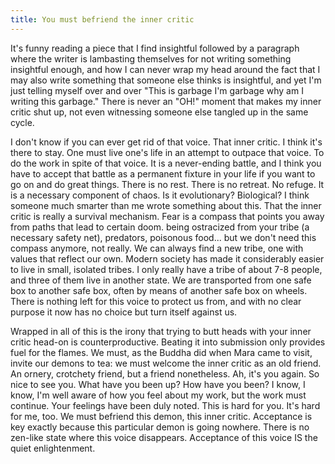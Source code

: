 ```yaml
---
title: You must befriend the inner critic
---
```


It's funny reading a piece that I find insightful followed by a paragraph where the writer is lambasting themselves for not writing something insightful enough, and how I can never wrap my head around the fact that I may also write something that someone else thinks is insightful, and yet I'm just telling myself over and over "This is garbage I'm garbage why am I writing this garbage." There is never an "OH!" moment that makes my inner critic shut up, not even witnessing someone else tangled up in the same cycle.

I don't know if you can ever get rid of that voice. That inner critic. I think it's there to stay. One must live one's life in an attempt to outpace that voice. To do the work in spite of that voice. It is a never-ending battle, and I think you have to accept that battle as a permanent fixture in your life if you want to go on and do great things. There is no rest. There is no retreat. No refuge. It is a necessary component of chaos. Is it evolutionary? Biological? I think someone much smarter than me wrote something about this. That the inner critic is really a survival mechanism. Fear is a compass that points you away from paths that lead to certain doom. being ostracized from your tribe (a necessary safety net), predators, poisonous food... but we don't need this compass anymore, not really. We can always find a new tribe, one with values that reflect our own. Modern society has made it considerably easier to live in small, isolated tribes. I only really have a tribe of about 7-8 people, and three of them live in another state. We are transported from one safe box to another safe box, often by means of another safe box on wheels. There is nothing left for this voice to protect us from, and with no clear purpose it now has no choice but turn itself against us.

Wrapped in all of this is the irony that trying to butt heads with your inner critic head-on is counterproductive. Beating it into submission only provides fuel for the flames. We must, as the Buddha did when Mara came to visit, invite our demons to tea: we must welcome the inner critic as an old friend. An ornery, crotchety friend, but a friend nonetheless. Ah, it's you again. So nice to see you. What have you been up? How have you been? I know, I know, I'm well aware of how you feel about my work, but the work must continue. Your feelings have been duly noted. This is hard for you. It's hard for me, too. We must befriend this demon, this inner critic. Acceptance is key exactly because this particular demon is going nowhere. There is no zen-like state where this voice disappears. Acceptance of this voice IS the quiet enlightenment.
